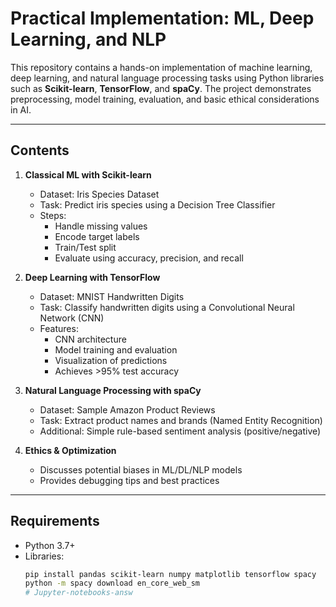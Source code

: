 # Practical Implementation: ML, Deep Learning, and NLP

This repository contains a hands-on implementation of machine learning, deep learning, and natural language processing tasks using Python libraries such as **Scikit-learn**, **TensorFlow**, and **spaCy**. The project demonstrates preprocessing, model training, evaluation, and basic ethical considerations in AI.

---

## **Contents**

1. **Classical ML with Scikit-learn**
   - Dataset: Iris Species Dataset
   - Task: Predict iris species using a Decision Tree Classifier
   - Steps:
     - Handle missing values
     - Encode target labels
     - Train/Test split
     - Evaluate using accuracy, precision, and recall

2. **Deep Learning with TensorFlow**
   - Dataset: MNIST Handwritten Digits
   - Task: Classify handwritten digits using a Convolutional Neural Network (CNN)
   - Features:
     - CNN architecture
     - Model training and evaluation
     - Visualization of predictions
     - Achieves >95% test accuracy

3. **Natural Language Processing with spaCy**
   - Dataset: Sample Amazon Product Reviews
   - Task: Extract product names and brands (Named Entity Recognition)
   - Additional: Simple rule-based sentiment analysis (positive/negative)

4. **Ethics & Optimization**
   - Discusses potential biases in ML/DL/NLP models
   - Provides debugging tips and best practices

---

## **Requirements**

- Python 3.7+
- Libraries:
  ```bash
  pip install pandas scikit-learn numpy matplotlib tensorflow spacy
  python -m spacy download en_core_web_sm
  # Jupyter-notebooks-answ
